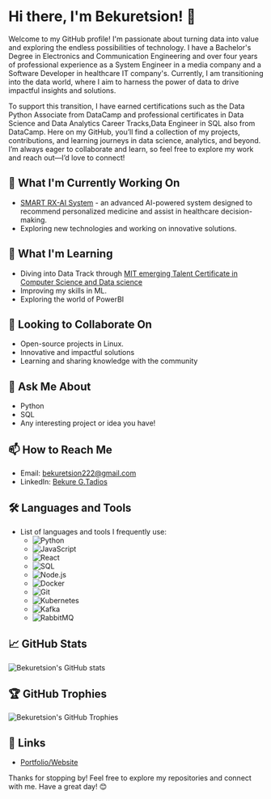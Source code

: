 # Hi there, I'm Bekuretsion! 👋

Welcome to my GitHub profile! I'm passionate about turning data into value and exploring the endless possibilities of technology. I have a Bachelor's Degree in Electronics and Communication Engineering and over four years of professional experience as a System Engineer in a media company and a Software Developer in healthcare IT company's. Currently, I am transitioning into the data world, where I aim to harness the power of data to drive impactful insights and solutions.

To support this transition, I have earned certifications such as the Data Python Associate from DataCamp and professional certificates in Data Science and Data Analytics Career Tracks,Data Engineer in SQL also from DataCamp. Here on my GitHub, you’ll find a collection of my projects, contributions, and learning journeys in data science, analytics, and beyond. I’m always eager to collaborate and learn, so feel free to explore my work and reach out—I’d love to connect!

## 🔭 What I'm Currently Working On
- [SMART RX-AI System](https://github.com/bekuretsion/SmartRx-AI-System ) - an advanced AI-powered system designed to recommend personalized medicine and assist in healthcare decision-making.
- Exploring new technologies and working on innovative solutions.

## 🌱 What I'm Learning
- Diving into Data Track through [MIT emerging Talent Certificate in Computer Science and Data science](https://emergingtalent.mit.edu/)
- Improving my skills in ML.
- Exploring the world of PowerBI

## 👯 Looking to Collaborate On
- Open-source projects in Linux.
- Innovative and impactful solutions
- Learning and sharing knowledge with the community

## 💬 Ask Me About
- Python
- SQL
- Any interesting project or idea you have!

## 📫 How to Reach Me
- Email: [bekuretsion222@gmail.com](mailto:bekuretsion222@gmail.com)
- LinkedIn: [Bekure G.Tadios](lnkedin.com/in/bekure-g-t-65660ba4/)

## 🛠️ Languages and Tools
- List of languages and tools I frequently use:
  - ![Python](https://img.shields.io/badge/-Python-3776AB?style=flat-square&logo=python&logoColor=white)
  - ![JavaScript](https://img.shields.io/badge/-JavaScript-F7DF1E?style=flat-square&logo=javascript&logoColor=black)
  - ![React](https://img.shields.io/badge/-React-61DAFB?style=flat-square&logo=react&logoColor=black)
  - ![SQL](https://img.shields.io/badge/-SQL-61DAFB?style=flat-square&logo=react&logoColor=black)
  - ![Node.js](https://img.shields.io/badge/-Node.js-339933?style=flat-square&logo=nodedotjs&logoColor=white)
  - ![Docker](https://img.shields.io/badge/-Docker-2496ED?style=flat-square&logo=docker&logoColor=white)
  - ![Git](https://img.shields.io/badge/-Git-F05032?style=flat-square&logo=git&logoColor=white)
  - ![Kubernetes](https://img.shields.io/badge/-Kubernetes-2496ED?style=flat-square&logo=git&logoColor=white)
  - ![Kafka](https://img.shields.io/badge/-kafka-F05032?style=flat-square&logo=git&logoColor=white)
  - ![RabbitMQ](https://img.shields.io/badge/-RabbitMQ-F05032?style=flat-square&logo=git&logoColor=white)

## 📈 GitHub Stats
![Bekuretsion's GitHub stats](https://github-readme-stats.vercel.app/api?username=bekuretsion&show_icons=true&theme=radical)

## 🏆 GitHub Trophies
![Bekuretsion's GitHub Trophies](https://github-profile-trophy.vercel.app/?username=bekuretsion&theme=dracula)

## 🔗 Links
- [Portfolio/Website](https://portifolio-bekure.netlify.app/)

Thanks for stopping by! Feel free to explore my repositories and connect with me. Have a great day! 😊
